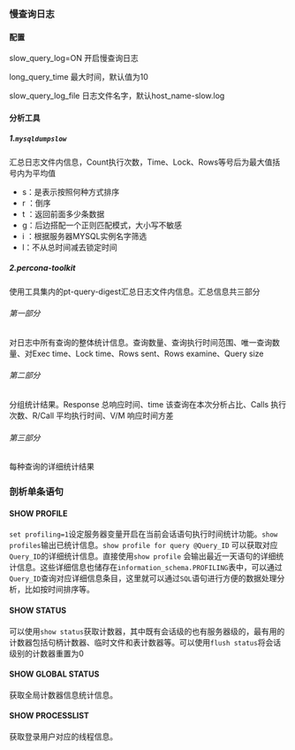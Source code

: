 ### 慢查询日志

#### 配置

slow_query_log=ON 开启慢查询日志

long_query_time 最大时间，默认值为10

slow_query_log_file 日志文件名字，默认host_name-slow.log

#### 分析工具

##### 1.`mysqldumpslow`

汇总日志文件内信息，Count执行次数，Time、Lock、Rows等号后为最大值括号内为平均值

- s：是表示按照何种方式排序
- r ：倒序
- t ：返回前面多少条数据
- g：后边搭配一个正则匹配模式，大小写不敏感
- i ：根据服务器MYSQL实例名字筛选
- l：不从总时间减去锁定时间

##### 2.percona-toolkit

使用工具集内的pt-query-digest汇总日志文件内信息。汇总信息共三部分

###### 第一部分

对日志中所有查询的整体统计信息。查询数量、查询执行时间范围、唯一查询数量、对Exec time、Lock time、Rows sent、Rows examine、Query size

###### 第二部分

分组统计结果。Response 总响应时间、time 该查询在本次分析占比、Calls 执行次数、R/Call 平均执行时间、V/M 响应时间方差

###### 第三部分

每种查询的详细统计结果

### 剖析单条语句

#### SHOW PROFILE

`set profiling=1`设定服务器变量开启在当前会话语句执行时间统计功能。`show profiles`输出已统计信息。`show profile for query @Query_ID` 可以获取对应`Query_ID`的详细统计信息。直接使用`show profile` 会输出最近一天语句的详细统计信息。这些详细信息也储存在`information_schema.PROFILING`表中，可以通过`Query_ID`查询对应详细信息条目，这里就可以通过`SQL`语句进行方便的数据处理分析，比如按时间排序等。

#### SHOW STATUS

可以使用`show status`获取计数器，其中既有会话级的也有服务器级的，最有用的计数器包括句柄计数器、临时文件和表计数器等。可以使用`flush status`将会话级别的计数器重置为0

#### SHOW GLOBAL STATUS

获取全局计数器信息统计信息。

#### SHOW PROCESSLIST

获取登录用户对应的线程信息。



